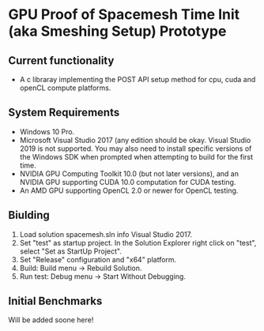 # GPU Proof of Spacemesh Time Init (aka Smeshing Setup) Prototype

## Current functionality
- A c libraray implementing the POST API setup method for cpu, cuda and openCL compute platforms.

## System Requirements
- Windows 10 Pro.
- Microsoft Visual Studio 2017 (any edition should be okay. Visual Studio 2019 is not supported. You may also need to install specific versions of the Windows SDK when prompted when attempting to build for the first time.
- NVIDIA GPU Computing Toolkit 10.0 (but not later versions), and an NVIDIA GPU supporting CUDA 10.0 computation for CUDA testing.
- An AMD GPU supporting OpenCL 2.0 or newer for OpenCL testing.

## Biulding
1. Load solution spacemesh.sln info Visual Studio 2017.
2. Set "test" as startup project. In the Solution Explorer right click on "test", select "Set as StartUp Project".
3. Set "Release" configuration and "x64" platform.
4. Build: Build menu -> Rebuild Solution.
5. Run test: Debug menu -> Start Without Debugging.

## Initial Benchmarks
Will be added soone here!
